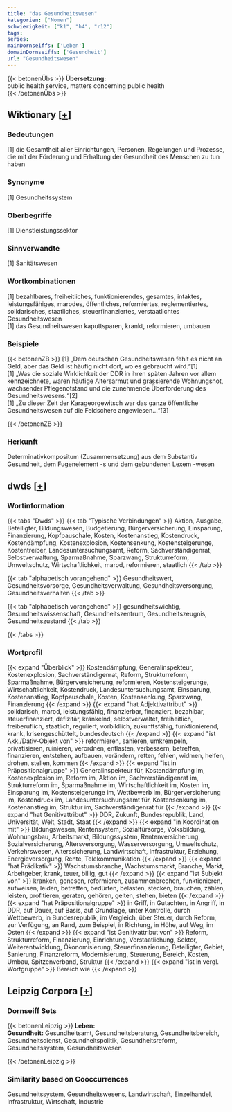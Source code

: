```yaml
---
title: "das Gesundheitswesen"
kategorien: ["Nomen"]
schwierigkeit: ["k1", "h4", "r12"]
tags:
series:
mainDornseiffs: ['Leben']
domainDornseiffs: ['Gesundheit']
url: "Gesundheitswesen"
---
```


{{< betonenÜbs >}}
**Übersetzung:**  
public health service, matters concerning public health  
{{< /betonenÜbs >}}

## Wiktionary [[+](https://de.wiktionary.org/wiki/Gesundheitswesen)]

### Bedeutungen
[1] die Gesamtheit aller Einrichtungen, Personen, Regelungen und Prozesse, die mit der Förderung und Erhaltung der Gesundheit des Menschen zu tun haben  

### Synonyme
[1] Gesundheitssystem  

### Oberbegriffe
[1] Dienstleistungssektor  

### Sinnverwandte
[1] Sanitätswesen  

### Wortkombinationen
[1] bezahlbares, freiheitliches, funktionierendes, gesamtes, intaktes, leistungsfähiges, marodes, öffentliches, reformiertes, reglementiertes, solidarisches, staatliches, steuerfinanziertes, verstaatlichtes Gesundheitswesen  
[1] das Gesundheitswesen kaputtsparen, krankt, reformieren, umbauen  

### Beispiele
{{< betonenZB >}}
[1] „Dem deutschen Gesundheitswesen fehlt es nicht an Geld, aber das Geld ist häufig nicht dort, wo es gebraucht wird.“[1]  
[1] „Was die soziale Wirklichkeit der DDR in ihren späten Jahren vor allem kennzeichnete, waren häufige Altersarmut und grassierende Wohnungsnot, wachsender Pflegenotstand und die zunehmende Überforderung des Gesundheitswesens.“[2]  
[1] „Zu dieser Zeit der Karageorgewitsch war das ganze öffentliche Gesundheitswesen auf die Feldschere angewiesen…“[3]  

{{< /betonenZB >}}
### Herkunft
Determinativkompositum (Zusammensetzung) aus dem Substantiv Gesundheit, dem Fugenelement -s und dem gebundenen Lexem -wesen  



## dwds [[+](https://www.dwds.de/wb/Gesundheitswesen)]

### Wortinformation
{{< tabs "Dwds" >}}
{{< tab "Typische Verbindungen" >}}
Aktion, Ausgabe, Beteiligter, Bildungswesen, Budgetierung, Bürgerversicherung, Einsparung, Finanzierung, Kopfpauschale, Kosten, Kostenanstieg, Kostendruck, Kostendämpfung, Kostenexplosion, Kostensenkung, Kostensteigerunge, Kostentreiber, Landesuntersuchungsamt, Reform, Sachverständigenrat, Selbstverwaltung, Sparmaßnahme, Sparzwang, Strukturreform, Umweltschutz, Wirtschaftlichkeit, marod, reformieren, staatlich
{{< /tab >}}

{{< tab "alphabetisch vorangehend" >}}
Gesundheitswert, Gesundheitsvorsorge, Gesundheitsverwaltung, Gesundheitsversorgung, Gesundheitsverhalten
{{< /tab >}}

{{< tab "alphabetisch vorangehend" >}}
gesundheitswichtig, Gesundheitswissenschaft, Gesundheitszentrum, Gesundheitszeugnis, Gesundheitszustand
{{< /tab >}}

{{< /tabs >}}

### Wortprofil
{{< expand "Überblick" >}} Kostendämpfung, Generalinspekteur, Kostenexplosion, Sachverständigenrat, Reform, Strukturreform, Sparmaßnahme, Bürgerversicherung, reformieren, Kostensteigerunge, Wirtschaftlichkeit, Kostendruck, Landesuntersuchungsamt, Einsparung, Kostenanstieg, Kopfpauschale, Kosten, Kostensenkung, Sparzwang, Finanzierung {{< /expand >}}
{{< expand "hat Adjektivattribut" >}} solidarisch, marod, leistungsfähig, finanzierbar, finanziert, bezahlbar, steuerfinanziert, defizitär, kränkelnd, selbstverwaltet, freiheitlich, freiberuflich, staatlich, reguliert, vorbildlich, zukunftsfähig, funktionierend, krank, krisengeschüttelt, bundesdeutsch {{< /expand >}}
{{< expand "ist Akk./Dativ-Objekt von" >}} reformieren, sanieren, umkrempeln, privatisieren, ruinieren, verordnen, entlasten, verbessern, betreffen, finanzieren, entstehen, aufbauen, verändern, retten, fehlen, widmen, helfen, drohen, stellen, kommen {{< /expand >}}
{{< expand "ist in Präpositionalgruppe" >}} Generalinspekteur für, Kostendämpfung im, Kostenexplosion im, Reform im, Aktion im, Sachverständigenrat im, Strukturreform im, Sparmaßnahme im, Wirtschaftlichkeit im, Kosten im, Einsparung im, Kostensteigerunge im, Wettbewerb im, Bürgerversicherung im, Kostendruck im, Landesuntersuchungsamt für, Kostensenkung im, Kostenanstieg im, Struktur im, Sachverständigenrat für {{< /expand >}}
{{< expand "hat Genitivattribut" >}} DDR, Zukunft, Bundesrepublik, Land, Universität, Welt, Stadt, Staat {{< /expand >}}
{{< expand "in Koordination mit" >}} Bildungswesen, Rentensystem, Sozialfürsorge, Volksbildung, Wohnungsbau, Arbeitsmarkt, Bildungssystem, Rentenversicherung, Sozialversicherung, Altersversorgung, Wasserversorgung, Umweltschutz, Verkehrswesen, Alterssicherung, Landwirtschaft, Infrastruktur, Erziehung, Energieversorgung, Rente, Telekommunikation {{< /expand >}}
{{< expand "hat Prädikativ" >}} Wachstumsbranche, Wachstumsmarkt, Branche, Markt, Arbeitgeber, krank, teuer, billig, gut {{< /expand >}}
{{< expand "ist Subjekt von" >}} kranken, genesen, reformieren, zusammenbrechen, funktionieren, aufweisen, leiden, betreffen, bedürfen, belasten, stecken, brauchen, zählen, leisten, profitieren, geraten, gehören, gelten, stehen, bieten {{< /expand >}}
{{< expand "hat Präpositionalgruppe" >}} in Griff, in Gutachten, in Angriff, in DDR, auf Dauer, auf Basis, auf Grundlage, unter Kontrolle, durch Wettbewerb, in Bundesrepublik, im Vergleich, über Steuer, durch Reform, zur Verfügung, an Rand, zum Beispiel, in Richtung, in Höhe, auf Weg, im Osten {{< /expand >}}
{{< expand "ist Genitivattribut von" >}} Reform, Strukturreform, Finanzierung, Einrichtung, Verstaatlichung, Sektor, Weiterentwicklung, Ökonomisierung, Steuerfinanzierung, Beteiligter, Gebiet, Sanierung, Finanzreform, Modernisierung, Steuerung, Bereich, Kosten, Umbau, Spitzenverband, Struktur {{< /expand >}}
{{< expand "ist in vergl. Wortgruppe" >}} Bereich wie {{< /expand >}}

## Leipzig Corpora [[+](https://corpora.uni-leipzig.de/en/res?word=Gesundheitswesen&corpusId=deu_newscrawl-public_2018)]

### Dornseiff Sets
{{< betonenLeipzig >}}
**Leben:**  
**Gesundheit:** Gesundheitsamt, Gesundheitsberatung, Gesundheitsbereich, Gesundheitsdienst, Gesundheitspolitik, Gesundheitsreform, Gesundheitssystem, Gesundheitswesen  

{{< /betonenLeipzig >}}

### Similarity based on Cooccurrences
Gesundheitssystem, Gesundheitswesens, Landwirtschaft, Einzelhandel, Infrastruktur, Wirtschaft, Industrie

